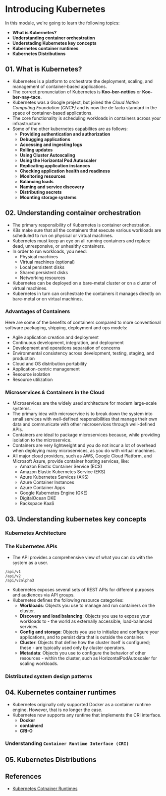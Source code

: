 # Introducing Kubernetes

In this module, we're going to learn the following topics:

- **What is Kubernetes?**
- **Understanding container orchestration**
- **Understading Kubernetes key concepts**
- **Kubernetes container runtimes**
- **Kubernetes Distributions**

## 01. What is Kubernetes?

- Kubernetes is a platform to orchestrate the deployment, scaling, and management of container-based applications.
- The correct pronunciation of Kubernetes is **Koo-ber-netties** or **Koo-ber-nay-tace**.
- Kubernetes was a Google project, but joined the _Cloud Native Computing Foundation (CNCF)_ and is now the de facto standard in the space of container-based applications.
- The core functionality is scheduling workloads in containers across your infrastructure.
- Some of the other kubernetes capabilites are as follows:
  - **Providing authentication and authorization**
  - **Debugging applications**
  - **Accessing and ingesting logs**
  - **Rolling updates**
  - **Using Cluster Autoscaling**
  - **Using the Horizontal Pod Autoscaler**
  - **Replicating application instances**
  - **Checking application health and readiness**
  - **Monitoring resources**
  - **Balancing loads**
  - **Naming and service discovery**
  - **Distributing secrets**
  - **Mounting storage systems**

## 02. Understanding container orchestration

- The primary responsibility of Kubernetes is container orchestration.
- K8s make sure that all the containers that execute various workloads are scheduled to run on physical or virtual machines.
- Kubernetes must keep an eye on all running containers and replace dead, unresponsive, or unhealthy containers.
- In order to run workloads, you need:
  - Physical machines
  - Virtual machines (optional)
  - Local persistent disks
  - Shared persistent disks
  - Networking resources
- Kubernetes can be deployed on a bare-metal cluster or on a cluster of virtual machines.
- Kubernetes in turn can orchestrate the containers it manages directly on bare-metal or on virtual machines.

### Advantages of Containers

Here are some of the benefits of containers compared to more conventional software packaging, shipping, deployment and ops models:

- Agile application creation and deployment
- Continuous development, integration, and deployment
- Development and operations separation of concerns
- Environmental consistency across development, testing, staging, and production
- Cloud and OS distribution portability
- Application-centric management
- Resource isolation
- Resource utilization

### Microservices & Containers in the Cloud

- Microservices are the widely used architecture for modern large-scale systems.
- The primary idea with microservice is to break down the system into small services with well-defined responsibilities that manage their own data and communicate with other microservices through well-defined APIs.
- Containers are ideal to package microservices because, while providing isolation to the microservice.
- Containers are very lightweight and you do not incur a lot of overhead when deploying many microservices, as you do with virtual machines.
- All major cloud providers, such as AWS, Google Cloud Platform, and Microsoft Azure, provide container hosting services, like:
  - Amazon Elastic Container Service (ECS)
  - Amazon Elastic Kubernetes Service (EKS)
  - Azure Kubernetes Services (AKS)
  - Azure Container Instances
  - Azure Container Apps
  - Google Kubernetes Engine (GKE)
  - DigitalOcean DKE
  - Rackspace KaaS

## 03. Understanding kubernetes key concepts

### Kubernetes Architecture

### The Kubernetes APIs

- The API provides a comprehensive view of what you can do with the system as a user.

```
/api/v1
/api/v2
/api/v2alpha3
```

- Kubernetes exposes several sets of REST APIs for different purposes and audiences via API groups.
- Kubernetes defines the following resource categories:
  - **Workloads**: Objects you use to manage and run containers on the cluster.
  - **Discovery and load balancing**: Objects you use to expose your
    workloads to - the world as externally accessible, load-balanced services.
  - **Config and storage**: Objects you use to initialize and configure your applications, and to persist data that is outside the container.
  - **Cluster**: Objects that define how the cluster itself is configured; these - are typically used only by cluster operators.
  - **Metadata**: Objects you use to configure the behavior of other resources - within the cluster, such as HorizontalPodAutoscaler for scaling workloads.

### Distributed system design patterns

## 04. Kubernetes container runtimes

- Kubernetes originally only supported Docker as a container runtime engine. However, that is no longer the case.
- Kubernetes now supports any runtime that implements the CRI interface.
  - **Docker**
  - **containerd**
  - **CRI-O**

### Understanding `Container Runtime Interface (CRI)`

## 05. Kubernetes Distributions

## References

- [Kubernetes Cotnainer Runtimes](https://kubernetes.io/docs/setup/production-environment/container-runtimes/)

